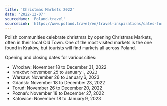 ```yaml
---
title: 'Christmas Markets 2022'
date: '2022-12-07'
sourceName: 'Poland.travel'
sourceLink: 'https://www.poland.travel/en/travel-inspirations/dates-for-christmas-markets-in-poland-2022'
---
```


Polish communities celebrate christmas by opening Christmas Markets, often in their local Old Town.
One of the most visited markets is the one found in Kraków, but tourists will find markets all across Poland.

Opening and closing dates for various cities:
- Wrocław: November 18 to December 31, 2022
- Kraków: November 25 to January 1, 2023 
- Warsaw: November 26 to January 6, 2023
- Gdańsk: November 18 to December 23, 2022
- Toruń: November 26 to December 20, 2022
- Poznań: November 18 to December 27, 2022
- Katowice: November 18 to January 9, 2023

